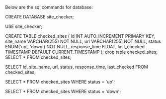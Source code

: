 Below are the sql commands for database:

CREATE DATABASE site_checker;


USE site_checker;


CREATE TABLE checked_sites (
    id INT AUTO_INCREMENT PRIMARY KEY,
    site_name VARCHAR(255) NOT NULL,
    url VARCHAR(255) NOT NULL,
    status ENUM('up', 'down') NOT NULL,
    response_time FLOAT,
    last_checked TIMESTAMP DEFAULT CURRENT_TIMESTAMP
);
drop table checked_sites;
SELECT * FROM checked_sites;


SELECT id, site_name, url, status, response_time, last_checked FROM checked_sites;


SELECT * FROM checked_sites WHERE status = 'up';


SELECT * FROM checked_sites WHERE status = 'down';
